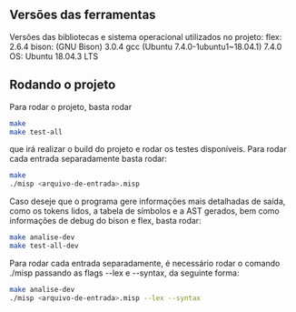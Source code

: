 ## Versões das ferramentas

Versões das bibliotecas e sistema operacional utilizados no projeto:
flex: 2.6.4
bison: (GNU Bison) 3.0.4
gcc (Ubuntu 7.4.0-1ubuntu1~18.04.1) 7.4.0
OS: Ubuntu 18.04.3 LTS

## Rodando o projeto

Para rodar o projeto, basta rodar 

```sh
make 
make test-all
```

que irá realizar o build do projeto e rodar os testes disponíveis. Para rodar cada entrada separadamente basta rodar:

```sh
make
./misp <arquivo-de-entrada>.misp
```


Caso deseje que o programa gere informações mais detalhadas de saída, como os tokens lidos, a tabela de símbolos e a AST gerados, bem como informações de debug do bison e flex, basta rodar:
```sh
make analise-dev
make test-all-dev
```

Para rodar cada entrada separadamente, é necessário rodar o comando ./misp passando as flags --lex e --syntax, da seguinte forma:

```sh
make analise-dev
./misp <arquivo-de-entrada>.misp --lex --syntax
```